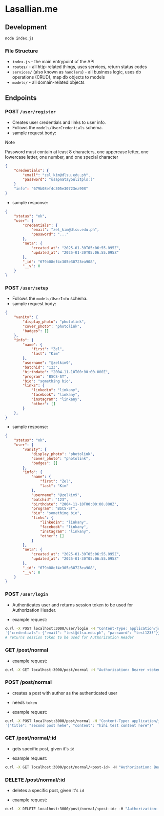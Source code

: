 # Lasallian.me

## Development

```bash
node index.js
```

### File Structure

* `index.js` - the main entrypoint of the API
* `routes/` - all http-related things, uses services, return status codes
* `services/` (also known as `handlers`) - all business logic, uses db operations (CRUD), map db objects to models
* `models/` - all domain-related objects

## Endpoints

### POST `/user/register`

* Creates user credentials and links to user info.
* Follows the `models/UserCredentials` schema.
* sample request body:

> [!NOTE]
> Password must contain at least 8 characters, one uppercase letter, one lowercase letter, one number, and one special character 

```json
{
    "credentials": {
        "email": "zel_kim@dlsu.edu.ph",
        "password": "usapnatayoulitpls:(" 
    }
    "info": "679b08ef4c305e30723ea908"
}
```

* sample response:
```json
{
    "status": "ok",
    "user": {
        "credentials": {
            "email": "zel_kim@dlsu.edu.ph",
            "password": "..."
        },
        "meta": {
            "created_at": "2025-01-30T05:06:55.095Z",
            "updated_at": "2025-01-30T05:06:55.095Z"
        },
        "_id": "679b08ef4c305e30723ea908",
        "__v": 0
    }
}
```

### POST `/user/setup`

* Follows the `models/UserInfo` schema.
* sample request body:

```json
{
    "vanity": {
        "display_photo": "photolink",
        "cover_photo": "photolink",
        "badges": []
    },
    "info": {
        "name": {
            "first": "Zel",
            "last": "Kim"
        },
        "username": "@zelkim9",
        "batchid": "123",
        "birthdate": "2004-11-10T00:00:00.000Z",
        "program": "BSCS-ST",
        "bio": "something bio",
        "links": {
            "linkedin": "linkany",
            "facebook": "linkany",
            "instagram": "linkany",
            "other": []
        }
    },
}
```

* sample response:
```json
{
    "status": "ok",
    "user": {
        "vanity": {
            "display_photo": "photolink",
            "cover_photo": "photolink",
            "badges": []
        },
        "info": {
            "name": {
                "first": "Zel",
                "last": "Kim"
            },
            "username": "@zelkim9",
            "batchid": "123",
            "birthdate": "2004-11-10T00:00:00.000Z",
            "program": "BSCS-ST",
            "bio": "something bio",
            "links": {
                "linkedin": "linkany",
                "facebook": "linkany",
                "instagram": "linkany",
                "other": []
            }
        },
        "meta": {
            "created_at": "2025-01-30T05:06:55.095Z",
            "updated_at": "2025-01-30T05:06:55.095Z"
        },
        "_id": "679b08ef4c305e30723ea908",
        "__v": 0
    }
}
```

### POST `/user/login`

* Authenticates user and returns session token to be used for Authorization Header.

- example request:
```bash
curl -X POST localhost:3000/user/login -H "Content-Type: application/json" -d \
'{"credentials": {"email": "test@dlsu.edu.ph", "password": "test123!"}}'
# returns session token to be used for Authorization Header
```

### GET /post/normal

- example request:
```bash
curl -X GET localhost:3000/post/normal -H "Authorization: Bearer <token>"
```

### POST /post/normal
- creates a post with author as the authenticated user
- needs `token`

- example request:
```bash
curl -X POST localhost:3000/post/normal -H "Content-Type: application/json" -H "Authorization: Bearer <token>" -d \
'{"title": "second post hehe", "content": "hihi test content here"}'
```

### GET /post/normal/:id
- gets specific post, given it's `id`

- example request:
```bash
curl -X GET localhost:3000/post/normal/<post-id> -H "Authorization: Bearer <token>"
```

### DELETE /post/normal/:id
- deletes a specific post, given it's `id`

- example request:
```bash
curl -X DELETE localhost:3000/post/normal/<post-id> -H "Authorization: Bearer <token>"
```
